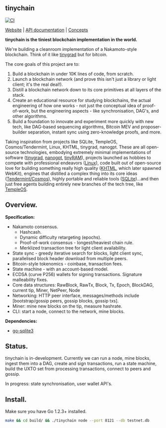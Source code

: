 ## tinychain

[![CI](https://github.com/tinychainorg/tinychain/actions/workflows/go.yml/badge.svg)](https://github.com/tinychainorg/tinychain/actions/workflows/go.yml)

[Website](https://www.tinycha.in) | [API documentation](https://pkg.go.dev/github.com/tinychainorg/tinychain) | [Concepts](./docs/concepts.md)

**tinychain is the tiniest blockchain implementation in the world.**

We're building a cleanroom implementation of a Nakamoto-style blockchain. Think of it like [tinygrad](https://github.com/tinygrad/tinygrad) but for bitcoin.

The core goals of this project are to:

 1. Build a blockchain in under 10K lines of code, from scratch.
 2. Launch a blockchain network (and prove this isn't just a library or light client; it's the real deal!).
 3. Distill a blockchain network down to its core primitives at all layers of the stack. 
 4. Create an educational resource for studying blockchains, the actual engineering of how one works - not just the conceptual idea of proof-of-work, but the engineering aspects - like synchronisation, DAG's, and other algorithms. 
 5. Build a foundation to innovate and experiment more quickly with new tech, like DAG-based sequencing algorithms, Bitcoin MEV and proposer-builder separation, instant sync using zero-knowledge proofs, and more.

Taking inspiration from projects like SQLite, TempleOS, Cosmos/Tendermint, Linux, KHTML, tinygrad, nanogpt. These are all open-source technologies, embodying extremely minimal implementations of software ([tinygrad](https://github.com/tinygrad/tinygrad), [nanogpt](https://github.com/karpathy/nanoGPT), [tinyRAM](https://hackernoon.com/tiny-ram-review-architecture-design-and-assembly-instructions)), projects launched as hobbies to compete with professional endeavors ([Linux](https://en.wikipedia.org/wiki/History_of_Linux#The_creation_of_Linux)), code built out of open-source love for building something really high quality ([KHTML](https://en.wikipedia.org/wiki/WebKit), which later spawned WebKit), engines that distilled a complex thing into its core ideas ([Tendermint/Cosmos](https://tendermint.com/core/)), highly portable and reliable tools ([SQLite](https://www.sqlite.org))...and then just free agents building entirely new branches of the tech tree, like [TempleOS](https://en.wikipedia.org/wiki/TempleOS).

## Overview.

**Specification:**

 * Nakamoto consensus.
   * Hashcash.
   * Dynamic difficulty retargeting (epochs).
   * Proof-of-work consensus - longest/heaviest chain rule.
   * Merklized transaction tree for light client availability.
 * State sync - greedy iterative search for blocks, light client sync, parallelised block header download from multiple peers.
 * Bitcoin-style tokenomics - coinbase, transaction fees.
 * State machine - with an account-based model.
 * ECDSA (curve P256) wallets for signing transactions. Signature malleability fixes.
 * Core data structures: RawBlock, RawTx, Block, Tx, Epoch, BlockDAG, current tip, Miner, NetPeer, Node
 * Networking: HTTP peer interface, messages/methods include [bootstrap/gossip peers, gossip blocks, gossip txs].
 * Miner: mine new blocks on the tip, measure hashrate.
 * CLI: start a node, connect to the network, mine blocks.

**Dependencies:**

 * [go-sqlite3](https://github.com/mattn/go-sqlite3?tab=readme-ov-file)

## Status.

tinychain is in-development. Currently we can run a node, mine blocks, ingest them into a DAG, create and sign transactions, run a state machine, build the UXTO set from processing transactions, connect to peers and gossip.

In progress: state synchronisation, user wallet API's.

## Install.

Make sure you have Go 1.2.3+ installed.

```sh
make && cd build/ && ./tinychain node --port 8121 --db testnet.db
```

